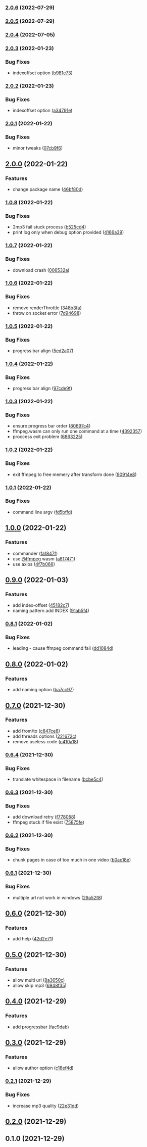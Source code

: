 ### [2.0.6](https://github.com/wxsms/bilibili-video2mp3/compare/v2.0.5...v2.0.6) (2022-07-29)

### [2.0.5](https://github.com/wxsms/bilibili-video2mp3/compare/v2.0.4...v2.0.5) (2022-07-29)

### [2.0.4](https://github.com/wxsms/bilibili-video2mp3/compare/v2.0.3...v2.0.4) (2022-07-05)

### [2.0.3](https://github.com/wxsms/bilibili-video2mp3/compare/v2.0.2...v2.0.3) (2022-01-23)


### Bug Fixes

* indexoffset option ([b981e73](https://github.com/wxsms/bilibili-video2mp3/commit/b981e73e063394460fb226f730ce9ab0c4254c18))

### [2.0.2](https://github.com/wxsms/bilibili-video2mp3/compare/v2.0.1...v2.0.2) (2022-01-23)


### Bug Fixes

* indexoffset option ([a34791e](https://github.com/wxsms/bilibili-video2mp3/commit/a34791ed633170c130410090839a38516dd0cd8c))

### [2.0.1](https://github.com/wxsms/bilibili-video2mp3/compare/v2.0.0...v2.0.1) (2022-01-22)


### Bug Fixes

* minor tweaks ([07cb9f6](https://github.com/wxsms/bilibili-video2mp3/commit/07cb9f64d8173034f5b6ee23ab6f935f562c2d45))

## [2.0.0](https://github.com/wxsms/bilibili-video2mp3/compare/v1.0.8...v2.0.0) (2022-01-22)


### Features

* change package name ([46bf80d](https://github.com/wxsms/bilibili-video2mp3/commit/46bf80d2daed8f9ddcec2ca25b4ccb751478f361))

### [1.0.8](https://github.com/wxsms/bilibili-video2mp3/compare/v1.0.7...v1.0.8) (2022-01-22)


### Bug Fixes

* 2mp3 fail stuck process ([b525cd4](https://github.com/wxsms/bilibili-video2mp3/commit/b525cd44bd32b30f1600c652aa16625c72a78843))
* print log only when debug option provided ([4166a39](https://github.com/wxsms/bilibili-video2mp3/commit/4166a39502b4252b4986a04daf4bbb7d10798905))

### [1.0.7](https://github.com/wxsms/bilibili-video2mp3/compare/v1.0.6...v1.0.7) (2022-01-22)


### Bug Fixes

* download crash ([006532a](https://github.com/wxsms/bilibili-video2mp3/commit/006532a6808fd4a3ac546a33fd5e165a38332c93))

### [1.0.6](https://github.com/wxsms/bilibili-video2mp3/compare/v1.0.5...v1.0.6) (2022-01-22)


### Bug Fixes

* remove renderThrottle ([348b3fa](https://github.com/wxsms/bilibili-video2mp3/commit/348b3fa61301c5530a173f23b1fa6b814bcef078))
* throw on socket error ([7d94698](https://github.com/wxsms/bilibili-video2mp3/commit/7d946988306438cf444b3b0b6e1c254fa3acce94))

### [1.0.5](https://github.com/wxsms/bilibili-video2mp3/compare/v1.0.4...v1.0.5) (2022-01-22)


### Bug Fixes

* progress bar align ([5ed2a07](https://github.com/wxsms/bilibili-video2mp3/commit/5ed2a07345386b59b63a9b905ad544eba713fa54))

### [1.0.4](https://github.com/wxsms/bilibili-video2mp3/compare/v1.0.3...v1.0.4) (2022-01-22)


### Bug Fixes

* progress bar align ([97cde9f](https://github.com/wxsms/bilibili-video2mp3/commit/97cde9f7bfaaf0c780cf688675646d9ef9330ad6))

### [1.0.3](https://github.com/wxsms/bilibili-video2mp3/compare/v1.0.2...v1.0.3) (2022-01-22)


### Bug Fixes

* ensure progress bar order ([80697c4](https://github.com/wxsms/bilibili-video2mp3/commit/80697c4d306ec0ba37c374586ef97d8ea081220b))
* ffmpeg.wasm can only run one command at a time ([4392357](https://github.com/wxsms/bilibili-video2mp3/commit/43923579a9654a127faa10573aa6e92f9c82b0fc))
* proccess exit problem ([6863225](https://github.com/wxsms/bilibili-video2mp3/commit/68632257a4d89c29de3fc2d91c0f0fc00147cdd8))

### [1.0.2](https://github.com/wxsms/bilibili-video2mp3/compare/v1.0.1...v1.0.2) (2022-01-22)


### Bug Fixes

* exit ffmpeg to free memery after transform done ([90914e8](https://github.com/wxsms/bilibili-video2mp3/commit/90914e860062bc75bea8f7553533df6c9792bdfd))

### [1.0.1](https://github.com/wxsms/bilibili-video2mp3/compare/v1.0.0...v1.0.1) (2022-01-22)


### Bug Fixes

* command line argv ([fd5bffd](https://github.com/wxsms/bilibili-video2mp3/commit/fd5bffd03e3f49f9d007a37bcb93b0a034ed06dd))

## [1.0.0](https://github.com/wxsms/bilibili-video2mp3/compare/v0.9.0...v1.0.0) (2022-01-22)


### Features

* commander ([fa1847f](https://github.com/wxsms/bilibili-video2mp3/commit/fa1847f3edbf45e501b1d8839fd7085b05b82771))
* use [@ffmpeg](https://github.com/ffmpeg) wasm ([a817471](https://github.com/wxsms/bilibili-video2mp3/commit/a817471c0f241431d9ea62f420ec6e8b21d166e1))
* use axios ([4f7b066](https://github.com/wxsms/bilibili-video2mp3/commit/4f7b06648dcad6eca8d111ce5a876794b2fef13d))

## [0.9.0](https://github.com/wxsms/bilibili-video2mp3/compare/v0.8.1...v0.9.0) (2022-01-03)


### Features

* add index-offset ([45182c7](https://github.com/wxsms/bilibili-video2mp3/commit/45182c731095ea9900eb7bf76e2e08e5e7144830))
* naming pattern add INDEX ([91ab5f4](https://github.com/wxsms/bilibili-video2mp3/commit/91ab5f48ee3986d7cc2b1777c14d57414508a749))

### [0.8.1](https://github.com/wxsms/bilibili-video2mp3/compare/v0.8.0...v0.8.1) (2022-01-02)


### Bug Fixes

* leading - cause ffmpeg command fail ([dd1084d](https://github.com/wxsms/bilibili-video2mp3/commit/dd1084d960422925cccce744db38ed258cccb76c))

## [0.8.0](https://github.com/wxsms/bilibili-video2mp3/compare/v0.7.0...v0.8.0) (2022-01-02)


### Features

* add naming option ([ba7cc97](https://github.com/wxsms/bilibili-video2mp3/commit/ba7cc97f67055f2ebc63d581deba83985532ffbe))

## [0.7.0](https://github.com/wxsms/bilibili-video2mp3/compare/v0.6.4...v0.7.0) (2021-12-30)


### Features

* add from/to ([c847ce8](https://github.com/wxsms/bilibili-video2mp3/commit/c847ce855d126da7f2dd44046856787453488552))
* add threads options ([221672c](https://github.com/wxsms/bilibili-video2mp3/commit/221672cdc789b1a1340cf55e2e33d2d18ffb2145))
* remove useless code ([c410a18](https://github.com/wxsms/bilibili-video2mp3/commit/c410a18b1e4225c68f8404617478e7e6c1b0445c))

### [0.6.4](https://github.com/wxsms/bilibili-video2mp3/compare/v0.6.3...v0.6.4) (2021-12-30)


### Bug Fixes

* translate whitespace in filename ([bcbe5c4](https://github.com/wxsms/bilibili-video2mp3/commit/bcbe5c44a9def85137d38616d4992f96aa95118b))

### [0.6.3](https://github.com/wxsms/bilibili-video2mp3/compare/v0.6.2...v0.6.3) (2021-12-30)


### Bug Fixes

* add download retry ([f778058](https://github.com/wxsms/bilibili-video2mp3/commit/f778058086d97e5ca62dd3b9df68504130dd9e6a))
* ffmpeg stuck if file exist ([75875fe](https://github.com/wxsms/bilibili-video2mp3/commit/75875fe2c5e189538faef601b0e7ffbe12bb1786))

### [0.6.2](https://github.com/wxsms/bilibili-video2mp3/compare/v0.6.1...v0.6.2) (2021-12-30)


### Bug Fixes

* chunk pages in case of too much in one video ([b0ac18e](https://github.com/wxsms/bilibili-video2mp3/commit/b0ac18e52a73a5608e4a558d23e001da331e3281))

### [0.6.1](https://github.com/wxsms/bilibili-video2mp3/compare/v0.6.0...v0.6.1) (2021-12-30)


### Bug Fixes

* multiple url not work in windows ([29a52f8](https://github.com/wxsms/bilibili-video2mp3/commit/29a52f8cd203a1cd873ab8e86c9f5e1915ca4c51))

## [0.6.0](https://github.com/wxsms/bilibili-video2mp3/compare/v0.5.0...v0.6.0) (2021-12-30)


### Features

* add help ([42d2e71](https://github.com/wxsms/bilibili-video2mp3/commit/42d2e713c720edece6156ce676ffe99eb12e208f))

## [0.5.0](https://github.com/wxsms/bilibili-video2mp3/compare/v0.4.0...v0.5.0) (2021-12-30)


### Features

* allow multi url ([8a3650c](https://github.com/wxsms/bilibili-video2mp3/commit/8a3650c4fb86fe86dfb220ae5c03b22fefde5340))
* allow skip mp3 ([6948f35](https://github.com/wxsms/bilibili-video2mp3/commit/6948f3528199cba2c1fe840f40171cae1fc22a3d))

## [0.4.0](https://github.com/wxsms/bilibili-video2mp3/compare/v0.3.0...v0.4.0) (2021-12-29)


### Features

* add progressbar ([fac9dab](https://github.com/wxsms/bilibili-video2mp3/commit/fac9dabe747b5601e7548b8d0a21f43f2e8c3065))

## [0.3.0](https://github.com/wxsms/bilibili-video2mp3/compare/v0.2.1...v0.3.0) (2021-12-29)


### Features

* allow author option ([c18ef4d](https://github.com/wxsms/bilibili-video2mp3/commit/c18ef4da07eb41ed892666e7742859556b07a8ab))

### [0.2.1](https://github.com/wxsms/bilibili-video2mp3/compare/v0.2.0...v0.2.1) (2021-12-29)


### Bug Fixes

* increase mp3 quality ([22e31dd](https://github.com/wxsms/bilibili-video2mp3/commit/22e31dd63b79a10f7c0e86bb14f494650b4ddd36))

## [0.2.0](https://github.com/wxsms/bilibili-video2mp3/compare/v0.1.0...v0.2.0) (2021-12-29)

## 0.1.0 (2021-12-29)

